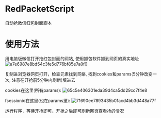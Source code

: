 # RedPacketScript
自动抢微信红包封面脚本

# 使用方法
用电脑版微信打开抢红包封面的网站, 使用抓包软件抓到网页的真实地址
![a7e6987e8bd54c3fe5d776bf85e7a0f0](https://github.com/user-attachments/assets/3275369f-51b0-4c0d-8028-a9d88815af7d)  

复制进浏览器网页打开，检查元素找到网络, 找到cookies和params(5分钟改变一次, 注意在开抢前5分钟内刷新)填进去

cookies在这里(所有params):
![65c5e406301eda39d4ca5dd29cc7f4e8](https://github.com/user-attachments/assets/b83ac1a7-e342-40e6-8dba-5dd6b205148b)

fsessionid在这里(也在params里):
![71690ee7893435b01acd4bb3d448a77f](https://github.com/user-attachments/assets/f1ed30d0-c6df-4a91-8cc6-11d436a0107c)

运行程序，等待开抢即可，开抢之后即可刷新网页查看抢的情况
